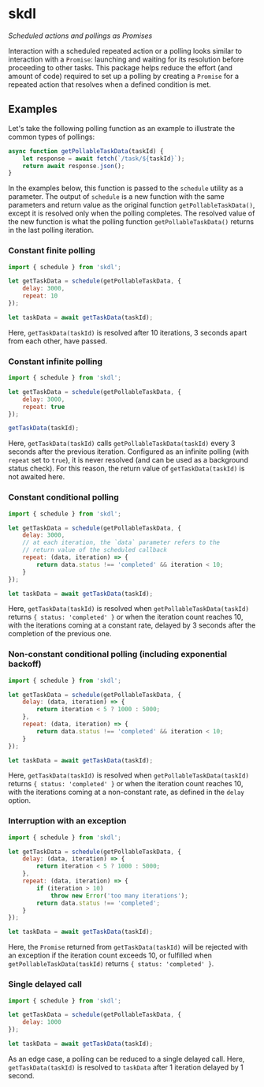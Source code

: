 # skdl

*Scheduled actions and pollings as Promises*

Interaction with a scheduled repeated action or a polling looks similar to interaction with a `Promise`: launching and waiting for its resolution before proceeding to other tasks. This package helps reduce the effort (and amount of code) required to set up a polling by creating a `Promise` for a repeated action that resolves when a defined condition is met.

## Examples

Let's take the following polling function as an example to illustrate the common types of pollings:

```js
async function getPollableTaskData(taskId) {
    let response = await fetch(`/task/${taskId}`);
    return await response.json();
}
```

In the examples below, this function is passed to the `schedule` utility as a parameter. The output of `schedule` is a new function with the same parameters and return value as the original function `getPollableTaskData()`, except it is resolved only when the polling completes. The resolved value of the new function is what the polling function `getPollableTaskData()` returns in the last polling iteration.

### Constant finite polling

```js
import { schedule } from 'skdl';

let getTaskData = schedule(getPollableTaskData, {
    delay: 3000,
    repeat: 10
});

let taskData = await getTaskData(taskId);
```

Here, `getTaskData(taskId)` is resolved after 10 iterations, 3 seconds apart from each other, have passed.

### Constant infinite polling

```js
import { schedule } from 'skdl';

let getTaskData = schedule(getPollableTaskData, {
    delay: 3000,
    repeat: true
});

getTaskData(taskId);
```

Here, `getTaskData(taskId)` calls `getPollableTaskData(taskId)` every 3 seconds after the previous iteration. Configured as an infinite polling (with `repeat` set to `true`), it is never resolved (and can be used as a background status check). For this reason, the return value of `getTaskData(taskId)` is not awaited here.

### Constant conditional polling

```js
import { schedule } from 'skdl';

let getTaskData = schedule(getPollableTaskData, {
    delay: 3000,
    // at each iteration, the `data` parameter refers to the
    // return value of the scheduled callback
    repeat: (data, iteration) => {
        return data.status !== 'completed' && iteration < 10;
    }
});

let taskData = await getTaskData(taskId);
```

Here, `getTaskData(taskId)` is resolved when `getPollableTaskData(taskId)` returns `{ status: 'completed' }` or when the iteration count reaches 10, with the iterations coming at a constant rate, delayed by 3 seconds after the completion of the previous one.

### Non-constant conditional polling (including exponential backoff)

```js
import { schedule } from 'skdl';

let getTaskData = schedule(getPollableTaskData, {
    delay: (data, iteration) => {
        return iteration < 5 ? 1000 : 5000;
    },
    repeat: (data, iteration) => {
        return data.status !== 'completed' && iteration < 10;
    }
});

let taskData = await getTaskData(taskId);
```

Here, `getTaskData(taskId)` is resolved when `getPollableTaskData(taskId)` returns `{ status: 'completed' }` or when the iteration count reaches 10, with the iterations coming at a non-constant rate, as defined in the `delay` option.

### Interruption with an exception

```js
import { schedule } from 'skdl';

let getTaskData = schedule(getPollableTaskData, {
    delay: (data, iteration) => {
        return iteration < 5 ? 1000 : 5000;
    },
    repeat: (data, iteration) => {
        if (iteration > 10)
            throw new Error('too many iterations');
        return data.status !== 'completed';
    }
});

let taskData = await getTaskData(taskId);
```

Here, the `Promise` returned from `getTaskData(taskId)` will be rejected with an exception if the iteration count exceeds 10, or fulfilled when `getPollableTaskData(taskId)` returns `{ status: 'completed' }`.

### Single delayed call

```js
import { schedule } from 'skdl';

let getTaskData = schedule(getPollableTaskData, {
    delay: 1000
});

let taskData = await getTaskData(taskId);
```

As an edge case, a polling can be reduced to a single delayed call. Here, `getTaskData(taskId)` is resolved to `taskData` after 1 iteration delayed by 1 second.
